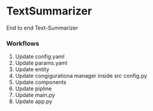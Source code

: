 # TextSummarizer
End to end Text-Summarizer


### Workflows
1. Update config.yaml
2. Update params.yaml
3. Update entity
4. Update congigurationa manager inside src config.py
5. Update components
6. Update pipline
7. Update main.py
8. Update app.py
